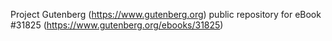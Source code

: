 Project Gutenberg (https://www.gutenberg.org) public repository for eBook #31825 (https://www.gutenberg.org/ebooks/31825)
